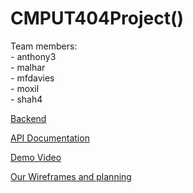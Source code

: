 # CMPUT404Project()
Team members:<br />- anthony3<br />- malhar<br />- mfdavies<br />- moxil<br />- shah4

[Backend](https://c404t3v1.herokuapp.com/) 

[API Documentation](https://c404t3v1.herokuapp.com/swagger/) 

[Demo Video](https://youtu.be/UnHJLtOloaU)

[Our Wireframes and planning](https://whimsical.com/404-TunZA8YZQgrG3Bjj9wz3UU) 
